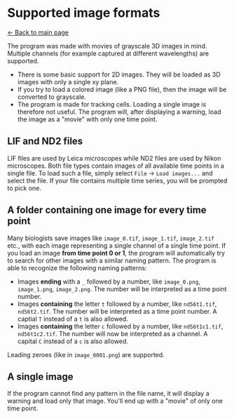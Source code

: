 # Supported image formats
[← Back to main page](INDEX.md)

The program was made with movies of grayscale 3D images in mind. Multiple channels (for example captured at different wavelengths) are supported.

* There is some basic support for 2D images. They will be loaded as 3D images with only a single xy plane.
* If you try to load a colored image (like a PNG file), then the image will be converted to grayscale.
* The program is made for tracking cells. Loading a single image is therefore not useful. The program will, after displaying a warning, load the image as a "movie" with only one time point.

## LIF and ND2 files
LIF files are used by Leica microscopes while ND2 files are used by Nikon microscopes. Both file types contain images of all available time points in a single file. To load such a file, simply select `File` -> `Load images...` and select the file. If your file contains multiple time series, you will be prompted to pick one.

## A folder containing one image for every time point
Many biologists save images like `image_0.tif`, `image_1.tif`, `image_2.tif` etc., with each image representing a single channel of a single time point. If you load an image **from time point 0 or 1**, the program will automatically try to search for other images with a similar naming pattern. The program is able to recognize the following naming patterns:

* Images **ending** with a `_` followed by a number, like `image_0.png`, `image_1.png`, `image_2.png`. The number will be interpreted as a time point number.
* Images **containing** the letter `t` followed by a number, like `nd56t1.tif`, `nd56t2.tif`. The number will be interpreted as a time point number. A captial `T` instead of a `t` is also allowed.
* Images **containing** the letter `c` followed by a number, like `nd56t1c1.tif`, `nd56t1c2.tif`. The number will now be interpreted as a channel. A capital `C` instead of a `c` is also allowed.

Leading zeroes (like in `image_0001.png`) are supported.

## A single image
If the program cannot find any pattern in the file name, it will display a warning and load only that image. You'll end up with a "movie" of only one time point.
